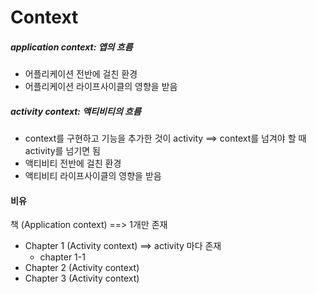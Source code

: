 # Context

##### application context: 앱의 흐름

- 어플리케이션 전반에 걸친 환경
- 어플리케이션 라이프사이클의 영향을 받음

##### activity context: 액티비티의 흐름

- context를 구현하고 기능을 추가한 것이 activity ==> context를 넘겨야 할 때 activity를 넘기면 됨
- 액티비티 전반에 걸친 환경
- 액티비티 라이프사이클의 영향을 받음

#### 비유

책 (Application context) ==> 1개만 존재

- Chapter 1 (Activity context) ==> activity 마다 존재
    - chapter 1-1
- Chapter 2 (Activity context)
- Chapter 3 (Activity context)
